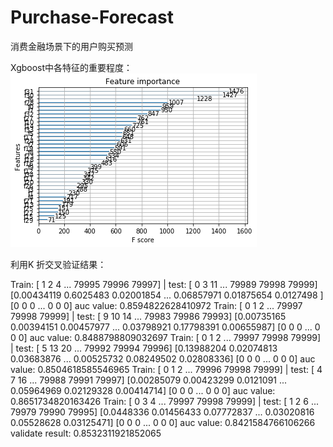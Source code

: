 # Purchase-Forecast
消费金融场景下的用户购买预测

Xgboost中各特征的重要程度：
![png](output_5_1.png)

利用K 折交叉验证结果：

   Train: [    1     2     4 ... 79995 79996 79997] | test: [    0     3    11 ... 79989 79998 79999]
    [0.00434119 0.6025483  0.02001854 ... 0.06857971 0.01875654 0.0127498 ]
    [0 0 0 ... 0 0 0]
    auc value: 0.8594822628410972
    Train: [    0     1     2 ... 79997 79998 79999] | test: [    9    10    14 ... 79983 79986 79993]
    [0.00735165 0.00394151 0.00457977 ... 0.03798921 0.17798391 0.00655987]
    [0 0 0 ... 0 0 0]
    auc value: 0.8488798809032697
    Train: [    0     1     2 ... 79997 79998 79999] | test: [    5    13    20 ... 79992 79994 79996]
    [0.13988204 0.02074813 0.03683876 ... 0.00525732 0.08249502 0.02808336]
    [0 0 0 ... 0 0 0]
    auc value: 0.8504618585546965
    Train: [    0     1     2 ... 79996 79998 79999] | test: [    4     7    16 ... 79988 79991 79997]
    [0.00285079 0.00423299 0.0121091  ... 0.05964969 0.02129328 0.00414714]
    [0 0 0 ... 0 0 0]
    auc value: 0.8651734820163426
    Train: [    0     3     4 ... 79997 79998 79999] | test: [    1     2     6 ... 79979 79990 79995]
    [0.0448336  0.01456433 0.07772837 ... 0.03020816 0.05528628 0.03125471]
    [0 0 0 ... 0 0 0]
    auc value: 0.8421584766106266
    validate result: 0.8532311921852065